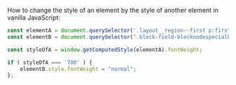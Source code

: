How to change the style of an element by the style of another element in vanilla JavaScript:

```js
const elementA = document.querySelector('.layout__region--first p:first-child');
const elementB = document.querySelector('.block-field-blocknodespecialbody p:nth-child(1)');

const styleOfA = window.getComputedStyle(elementA).fontWeight;

if ( styleOfA === '700' ) {
    elementB.style.fontWeight = "normal";
};
```
